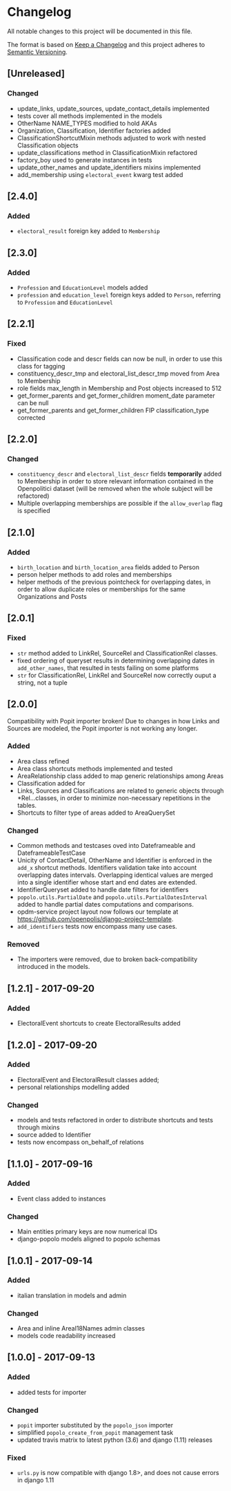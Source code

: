 # Changelog
All notable changes to this project will be documented in this file.

The format is based on [Keep a Changelog](http://keepachangelog.com/en/1.0.0/)
and this project adheres to [Semantic Versioning](http://semver.org/spec/v2.0.0.html).

## [Unreleased]
### Changed
- update_links, update_sources, update_contact_details implemented
- tests cover all methods implemented in the models
- OtherName NAME_TYPES modified to hold AKAs
- Organization, Classification, Identifier factories added 
- ClassificationShortcutMixin methods adjusted to work with nested Classification objects
- update_classifications method in ClassificationMixin refactored
- factory_boy used to generate instances in tests
- update_other_names and update_identifiers mixins implemented
- add_membership using ``electoral_event`` kwarg test added

## [2.4.0]
### Added
- ``electoral_result`` foreign key added to ``Membership``

## [2.3.0]
### Added
- ``Profession`` and ``EducationLevel`` models added
- ``profession`` and ``education_level`` foreign keys added to ``Person``, referring to 
  ``Profession`` and ``EducationLevel``

## [2.2.1]
### Fixed
- Classification code and descr fields can now be null, in order to use this class for tagging
- constituency_descr_tmp and electoral_list_descr_tmp moved from Area to Membership
- role fields max_length in Membership and Post objects increased to 512
- get_former_parents and get_former_children moment_date parameter can be null
- get_former_parents and get_former_children FIP classification_type corrected

## [2.2.0]
### Changed
- ``constituency_descr`` and ``electoral_list_descr`` fields
  **temporarily** added to Membership in order to store relevant
  information contained in the Openpolitici dataset (will be removed
  when the whole subject will be refactored)
- Multiple overlapping memberships are possible if the ``allow_overlap``
  flag is specified

## [2.1.0]
### Added
- ``birth_location`` and ``birth_location_area`` fields added to Person
- person helper methods to add roles and memberships 
- helper methods of the previous pointcheck for overlapping dates, in order 
  to allow duplicate roles or memberships for the same Organizations and Posts

## [2.0.1]
### Fixed
- ``str`` method added to LinkRel, SourceRel and ClassificationRel 
    classes.
- fixed ordering of queryset results in determining overlapping dates
  in ``add_other_names``, that resulted in tests failing on some 
  platforms
- ``str`` for ClassificationRel, LinkRel and SourceRel now correctly 
  ouput a string, not a tuple


## [2.0.0]

Compatibility with Popit importer broken!
Due to changes in how Links and Sources are modeled, the Popit 
importer is not working any longer.

### Added
- Area class refined
- Area class shortcuts methods implemented and tested
- AreaRelationship class added to map generic relationships among Areas
- Classification added for 
- Links, Sources and Classifications are related to generic objects
  through *Rel…classes, in order to minimize non-necessary repetitions
  in the tables.
- Shortcuts to filter type of areas added to AreaQuerySet


### Changed
- Common methods and testcases oved into Dateframeable and DateframeableTestCase
- Unicity of ContactDetail, OtherName and Identifier is enforced in the 
  ``add_x`` shortcut methods. Identifiers validation take into account
  overlapping dates intervals. Overlapping identical values are merged 
  into a single identifier whose start and end dates are extended.
- IdentifierQueryset added to handle date filters for identifiers
- ``popolo.utils.PartialDate`` and ``popolo.utils.PartialDatesInterval``
  added to handle partial dates computations and comparisons.
- opdm-service project layout now follows our template at 
  https://github.com/openpolis/django-project-template.
- ``add_identifiers`` tests now encompass many use cases.

### Removed
- The importers were removed, due to broken back-compatibility 
  introduced in the models.

## [1.2.1] - 2017-09-20

### Added
- ElectoralEvent shortcuts to create ElectoralResults added 


## [1.2.0] - 2017-09-20

### Added
- ElectoralEvent and ElectoralResult classes added;
- personal relationships modelling added

### Changed
- models and tests refactored in order to distribute shortcuts and tests through mixins
- source added to Identifier
- tests now encompass on_behalf_of relations


## [1.1.0] - 2017-09-16

### Added
- Event class added to instances

### Changed
- Main entities primary keys are now numerical IDs
- django-popolo models aligned to popolo schemas


## [1.0.1] - 2017-09-14

### Added
- italian translation in models and admin

### Changed
- Area and inline AreaI18Names admin classes
- models code readability increased


## [1.0.0] - 2017-09-13

### Added
- added tests for importer

### Changed
- `popit` importer substituted by the `popolo_json` importer
- simplified `popolo_create_from_popit` management task
- updated travis matrix to latest python (3.6) and django (1.11)
releases


### Fixed
- `urls.py` is now compatible with django 1.8>,
and does not cause errors in django 1.11

